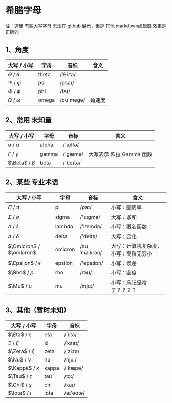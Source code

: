 # 希腊字母

注：这里 有些大写字母 无法在 github 展示，但是 其他 markdown编辑器 效果是 正确的

## 1、角度

|大写 / 小写|字母|音标|含义|
|--|--|--|--|
|$\Theta$ / $\theta$|theta|/'θi:tə/|
|$\Psi$ / $\psi$|psi|/psaɪ/|
|$\Phi$ / $\phi$|phi|/faɪ/|
|$\Omega$ / $\omega$|omega|/oʊ'meɡə/|角速度|

## 2、常用 未知量

|大写 / 小写|字母|音标|含义|
|--|--|--|--|
|$\alpha$ / $\alpha$|alpha|/'ælfə/||
|$\Gamma$ / $\gamma$|gamma|/'gæmə/|大写表示 欧拉 Gamma 函数|
|$\Beta$ / $\beta$|beta|/'beɪtə/||

## 2、某些 专业术语

|大写 / 小写|字母|音标|含义|
|--|--|--|--|
|$\Pi$ / $\pi$|pi|/paɪ/|小写：圆周率|
|$\Sigma$ / $\sigma$|sigma|/'sɪɡmə/|大写：求和|
|$\Lambda$ / $\lambda$|lambda|/'læmdə/|小写：匿名函数|
|$\Delta$ / $\delta$|delta|/'deltə/|大写：变化|
|$\Omicron$ / $\omicron$|omicron|/əuˈmaikrən/|大写：计算机复杂度，小写：高阶无穷小|
|$\Epsilon$ / $\epsilon$|epsilon|/'epsɪlɒn/|小写：误差|
|$\Rho$ / $\rho$|rho|/rəʊ/|小写：密度|
|$\Mu$ / $\mu$|mu|/mju:/|小写：忘记是啥了？？？？|

## 3、其他（暂时未知）

|大写 / 小写|字母|音标|
--|--|--|
|$\Eta$ / $\eta$|eta|/'i:tə/|
|$\Xi$ / $\xi$|xi|/ˈksaɪ/|
|$\Zeta$ / $\zeta$|zeta|/'zi:tə/|
|$\Nu$ / $\nu$|nu|/nju:/|
|$\Kappa$ / $\kappa$|kappa|/'kæpə/|
|$\Tau$ / $\tau$|tau|/tɔ:/|
|$\Chi$ / $\chi$|chi|/kaɪ/|
|$\Iota$ / $\iota$|iota|/aɪ'əʊtə/|

